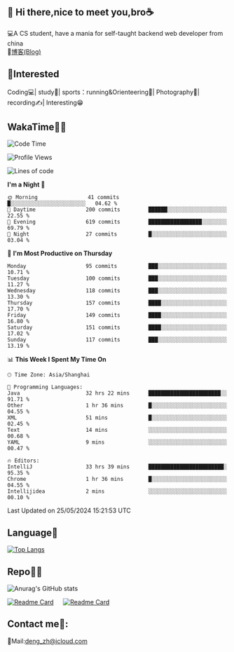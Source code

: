👋 Hi there,nice to meet you,bro☕
---
💻A CS student, have a mania for self-taught backend web developer from china   
📌[博客(Blog)](https://github.com/HealUP/MyBlog)

 <!-- waka-box start -->
 <!-- waka-box end -->
 
🧲**Interested**
--
Coding💻| study📖| sports：running&Orienteering🏃‍| Photography📸| recording✍️| Interesting😁

WakaTime👨‍💻
---
<!--START_SECTION:waka-->
![Code Time](http://img.shields.io/badge/Code%20Time-1%2C192%20hrs%2059%20mins-blue)

![Profile Views](http://img.shields.io/badge/Profile%20Views-3-blue)

![Lines of code](https://img.shields.io/badge/From%20Hello%20World%20I%27ve%20Written-205.0%20thousand%20lines%20of%20code-blue)

**I'm a Night 🦉** 

```text
🌞 Morning                41 commits          █░░░░░░░░░░░░░░░░░░░░░░░░   04.62 % 
🌆 Daytime                200 commits         ██████░░░░░░░░░░░░░░░░░░░   22.55 % 
🌃 Evening                619 commits         █████████████████░░░░░░░░   69.79 % 
🌙 Night                  27 commits          █░░░░░░░░░░░░░░░░░░░░░░░░   03.04 % 
```
📅 **I'm Most Productive on Thursday** 

```text
Monday                   95 commits          ███░░░░░░░░░░░░░░░░░░░░░░   10.71 % 
Tuesday                  100 commits         ███░░░░░░░░░░░░░░░░░░░░░░   11.27 % 
Wednesday                118 commits         ███░░░░░░░░░░░░░░░░░░░░░░   13.30 % 
Thursday                 157 commits         ████░░░░░░░░░░░░░░░░░░░░░   17.70 % 
Friday                   149 commits         ████░░░░░░░░░░░░░░░░░░░░░   16.80 % 
Saturday                 151 commits         ████░░░░░░░░░░░░░░░░░░░░░   17.02 % 
Sunday                   117 commits         ███░░░░░░░░░░░░░░░░░░░░░░   13.19 % 
```


📊 **This Week I Spent My Time On** 

```text
🕑︎ Time Zone: Asia/Shanghai

💬 Programming Languages: 
Java                     32 hrs 22 mins      ███████████████████████░░   91.71 % 
Other                    1 hr 36 mins        █░░░░░░░░░░░░░░░░░░░░░░░░   04.55 % 
XML                      51 mins             █░░░░░░░░░░░░░░░░░░░░░░░░   02.45 % 
Text                     14 mins             ░░░░░░░░░░░░░░░░░░░░░░░░░   00.68 % 
YAML                     9 mins              ░░░░░░░░░░░░░░░░░░░░░░░░░   00.47 % 

🔥 Editors: 
IntelliJ                 33 hrs 39 mins      ████████████████████████░   95.35 % 
Chrome                   1 hr 36 mins        █░░░░░░░░░░░░░░░░░░░░░░░░   04.55 % 
Intellijidea             2 mins              ░░░░░░░░░░░░░░░░░░░░░░░░░   00.10 % 
```


 Last Updated on 25/05/2024 15:21:53 UTC
<!--END_SECTION:waka-->

Language🚀
---
[![Top Langs](https://github-readme-stats.vercel.app/api/top-langs/?username=HealUP&layout=compact&hide_border=true)](https://github.com/HealUP)

Repo🧑‍💻
---
![Anurag's GitHub stats](https://github-readme-stats.vercel.app/api?username=HealUP&count_private=true&show_icons=true&theme=gruvbox&hide_border=true) 

[![Readme Card](https://github-readme-stats.vercel.app/api/pin/?username=HealUP&repo=InternetEy&theme=transparent)](https://github.com/HealUP/InternetEy) &emsp;
[![Readme Card](https://github-readme-stats.vercel.app/api/pin/?username=HealUP&repo=CampusExperience&theme=transparent)](https://github.com/HealUP/CampusExperience)


Contact me📱:
---
📮Mail:deng_zh@icloud.com  
